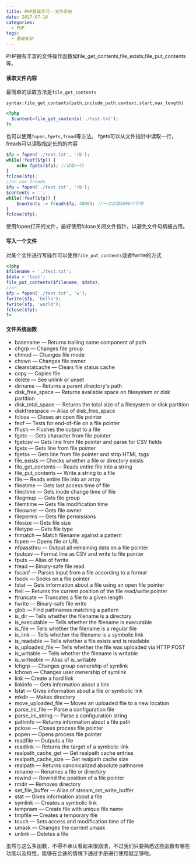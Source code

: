 ```yaml
---
title: PHP基础学习--文件系统
date: 2017-07-16
categories:
  - PHP
tags:
  - 基础知识
---
```

PHP拥有丰富的文件操作函数如file_get_contents,file_exists,file_put_contents等。
<!-- more -->
#### 读取文件内容

最简单的读取方法是`file_get_contents`

    syntax:file_get_contents(path,include_path,context,start,max_length)

```php
<?php
  $content=file_get_contents('./test.txt');
?>
```

也可以使用`fopen,fgets,fread`等方法。
fgets可以从文件指针中读取一行，freads可以读取指定长的的内容

```php
$fp = fopen('./text.txt', 'rb');
while(!feof($fp)) {
    echo fgets($fp); //读取一行
}
fclose($fp);
//or use freads
$fp = fopen('./text.txt', 'rb');
$contents = '';
while(!feof($fp)) {
    $contents .= fread($fp, 4096); //一次读取4096个字符
}
fclose($fp);
```
使用fopen打开的文件，最好使用fclose关闭文件指针，以避免文件句柄被占用。

#### 写入一个文件
对某个文件进行写操作可以使用`file_put_contents`或者fwrite的方式

```php
<?php
$filename = './test.txt';
$data = 'test';
file_put_contents($filename, $data);
//or
$fp = fopen('./test.txt', 'w');
fwrite($fp, 'hello');
fwrite($fp, 'world');
fclose($fp);
?>
```

#### 文件系统函数
* basename — Returns trailing name component of path
* chgrp — Changes file group
* chmod — Changes file mode
* chown — Changes file owner
* clearstatcache — Clears file status cache
* copy — Copies file
* delete — See unlink or unset
* dirname — Returns a parent directory's path
* disk_free_space — Returns available space on filesystem or disk partition
* disk_total_space — Returns the total size of a filesystem or disk partition
* diskfreespace — Alias of disk_free_space
* fclose — Closes an open file pointer
* feof — Tests for end-of-file on a file pointer
* fflush — Flushes the output to a file
* fgetc — Gets character from file pointer
* fgetcsv — Gets line from file pointer and parse for CSV fields
* fgets — Gets line from file pointer
* fgetss — Gets line from file pointer and strip HTML tags
* file_exists — Checks whether a file or directory exists
* file_get_contents — Reads entire file into a string
* file_put_contents — Write a string to a file
* file — Reads entire file into an array
* fileatime — Gets last access time of file
* filectime — Gets inode change time of file
* filegroup — Gets file group
* filemtime — Gets file modification time
* fileowner — Gets file owner
* fileperms — Gets file permissions
* filesize — Gets file size
* filetype — Gets file type
* fnmatch — Match filename against a pattern
* fopen — Opens file or URL
* nfpassthru — Output all remaining data on a file pointer
* fputcsv — Format line as CSV and write to file pointer
* fputs — Alias of fwrite
* fread — Binary-safe file read
* fscanf — Parses input from a file according to a format
* fseek — Seeks on a file pointer
* fstat — Gets information about a file using an open file pointer
* ftell — Returns the current position of the file read/write pointer
* ftruncate — Truncates a file to a given length
* fwrite — Binary-safe file write
* glob — Find pathnames matching a pattern
* is_dir — Tells whether the filename is a directory
* is_executable — Tells whether the filename is executable
* is_file — Tells whether the filename is a regular file
* is_link — Tells whether the filename is a symbolic link
* is_readable — Tells whether a file exists and is readable
* is_uploaded_file — Tells whether the file was uploaded via HTTP POST
* is_writable — Tells whether the filename is writable
* is_writeable — Alias of is_writable
* lchgrp — Changes group ownership of symlink
* lchown — Changes user ownership of symlink
* link — Create a hard link
* linkinfo — Gets information about a link
* lstat — Gives information about a file or symbolic link
* mkdir — Makes directory
* move_uploaded_file — Moves an uploaded file to a new location
* parse_ini_file — Parse a configuration file
* parse_ini_string — Parse a configuration string
* pathinfo — Returns information about a file path
* pclose — Closes process file pointer
* popen — Opens process file pointer
* readfile — Outputs a file
* readlink — Returns the target of a symbolic link
* realpath_cache_get — Get realpath cache entries
* realpath_cache_size — Get realpath cache size
* realpath — Returns canonicalized absolute pathname
* rename — Renames a file or directory
* rewind — Rewind the position of a file pointer
* rmdir — Removes directory
* set_file_buffer — Alias of stream_set_write_buffer
* stat — Gives information about a file
* symlink — Creates a symbolic link
* tempnam — Create file with unique file name
* tmpfile — Creates a temporary file
* touch — Sets access and modification time of file
* umask — Changes the current umask
* unlink — Deletes a file

虽然与这么多函数，不得不承认看起来很崩溃，不过我们只要熟悉这些函数有哪些功能以及特性，能够在合适的情境下通过手册进行使用就足够啦。


